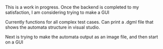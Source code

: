This is a work in progress. Once the backend is completed to my satisfaction, I am considering trying to make a GUI

Currently functions for all complex test cases. Can print a .dgml file that shows the automata structure in visual studio.

Next is trying to make the automata output as an image file, and then start on a GUI
